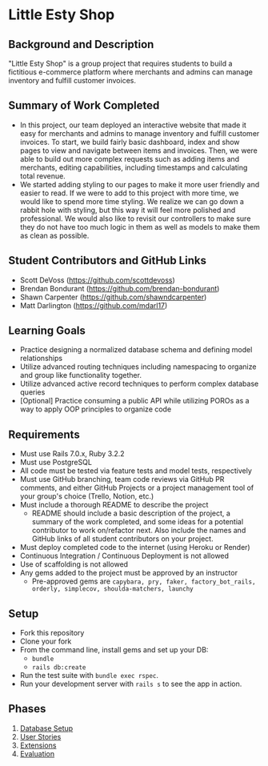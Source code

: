 # Little Esty Shop

## Background and Description

"Little Esty Shop" is a group project that requires students to build a fictitious e-commerce platform where merchants and admins can manage inventory and fulfill customer invoices.

## Summary of Work Completed
- In this project, our team deployed an interactive website that made it easy for merchants and admins to manage inventory and fulfill customer invoices. To start, we build fairly basic dashboard, index and show pages to view and navigate between items and invoices. Then, we were able to build out more complex requests such as adding items and merchants, editing capabilities, including timestamps and calculating total revenue. 
- We started adding styling to our pages to make it more user friendly and easier to read. If we were to add to this project with more time, we would like to spend more time styling. We realize we can go down a rabbit hole with styling, but this way it will feel more polished and professional. We would also like to revisit our controllers to make sure they do not have too much logic in them as well as models to make them as clean as possible. 

## Student Contributors and GitHub Links
- Scott DeVoss (https://github.com/scottdevoss)
- Brendan Bondurant (https://github.com/brendan-bondurant)
- Shawn Carpenter (https://github.com/shawndcarpenter)
- Matt Darlington (https://github.com/mdarl17)

## Learning Goals
- Practice designing a normalized database schema and defining model relationships
- Utilize advanced routing techniques including namespacing to organize and group like functionality together.
- Utilize advanced active record techniques to perform complex database queries
- [Optional] Practice consuming a public API while utilizing POROs as a way to apply OOP principles to organize code

## Requirements
- Must use Rails 7.0.x, Ruby 3.2.2
- Must use PostgreSQL
- All code must be tested via feature tests and model tests, respectively
- Must use GitHub branching, team code reviews via GitHub PR comments, and either GitHub Projects or a project management tool of your group's choice (Trello, Notion, etc.)
- Must include a thorough README to describe the project
   - README should include a basic description of the project, a summary of the work completed, and some ideas for a potential contributor to work on/refactor next. Also include the names and GitHub links of all student contributors on your project. 
- Must deploy completed code to the internet (using Heroku or Render)
- Continuous Integration / Continuous Deployment is not allowed
- Use of scaffolding is not allowed
- Any gems added to the project must be approved by an instructor
  - Pre-approved gems are `capybara, pry, faker, factory_bot_rails, orderly, simplecov, shoulda-matchers, launchy`

## Setup

* Fork this repository
* Clone your fork
* From the command line, install gems and set up your DB:
    * `bundle`
    * `rails db:create`
* Run the test suite with `bundle exec rspec`.
* Run your development server with `rails s` to see the app in action.

## Phases

1. [Database Setup](./doc/db_setup.md)
1. [User Stories](./doc/user_stories.md)
1. [Extensions](./doc/extensions.md)
1. [Evaluation](./doc/evaluation.md)
